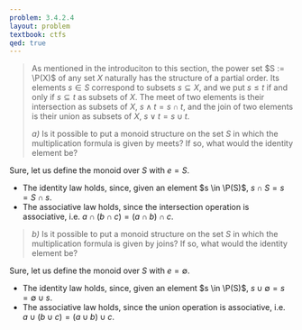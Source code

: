 ```yaml
---
problem: 3.4.2.4
layout: problem
textbook: ctfs
qed: true
---
```


> As mentioned in the introduciton to this section, the power set $S := \P(X)$
> of any set $X$ naturally has the structure of a partial order. Its elements
> $s\in S$ correspond to subsets $s \subseteq X$, and we put $s \leqslant t$ if
> and only if $s \subseteq t$ as subsets of $X$. The meet of two elements is
> their intersection as subsets of $X$, $s \wedge t = s \cap t$, and the join of
> two elements is their union as subsets of $X$, $s \vee t = s \cup t$.
>
> _a)_ Is it possible to put a monoid structure on the set $S$ in which the
> multiplication formula is given by meets? If so, what would the identity
> element be? 

Sure, let us define the monoid over $S$ with $e = S$. 

 - The identity law holds, since, given an element $s \in \P(S)$, $s \cap S = s
   = S \cap s$.
 - The associative law holds, since the intersection operation is associative,
   i.e. $a \cap (b \cap c) = (a \cap b) \cap c$.

> _b)_ Is it possible to put a monoid structure on the set $S$ in which the
> multiplication formula is given by joins? If so, what would the identity
> element be? 

Sure, let us define the monoid over $S$ with $e = \emptyset$. 

 - The identity law holds, since, given an element $s \in \P(S)$, $s \cup
   \emptyset = s = \emptyset \cup s$. 
 - The associative law holds, since the union operation is associative, i.e. $a
   \cup (b \cup c) = (a \cup b) \cup c$.

